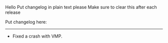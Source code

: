 Hello
Put changelog in plain text please
Make sure to clear this after each release

Put changelog here:

-----------------
- Fixed a crash with VMP.
